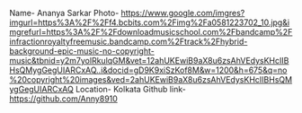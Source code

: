 Name- Ananya Sarkar
Photo- https://www.google.com/imgres?imgurl=https%3A%2F%2Ff4.bcbits.com%2Fimg%2Fa0581223702_10.jpg&imgrefurl=https%3A%2F%2Fdownloadmusicschool.com%2Fbandcamp%2Finfractionroyaltyfreemusic.bandcamp.com%2Ftrack%2Fhybrid-background-epic-music-no-copyright-music&tbnid=y2m7yolRkulqGM&vet=12ahUKEwiB9aX8u6zsAhVEdysKHcIIBHsQMygGegUIARCxAQ..i&docid=gD9K9xiSzKof8M&w=1200&h=675&q=no%20copyright%20images&ved=2ahUKEwiB9aX8u6zsAhVEdysKHcIIBHsQMygGegUIARCxAQ
Location- Kolkata Github link- https://github.com/Anny8910
